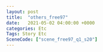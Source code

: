 ```yaml
---
layout: post
title:  "others_free97"
date:   2021-05-02 04:00:00 +0000
categories: Etc
Tags: Story Etc
SceneCode: ["scene_free97_q1_s20"]
---
```

